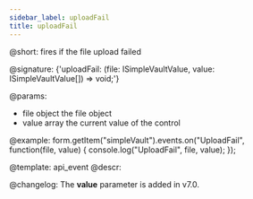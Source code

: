 ```yaml
---
sidebar_label: uploadFail
title: uploadFail
---          
```


@short: fires if the file upload failed
 
@signature: {'uploadFail: (file: ISimpleVaultValue, value: ISimpleVaultValue[]) => void;'}

@params:
- file      object      the file object
- value     array     the current value of the control

@example:
form.getItem("simpleVault").events.on("UploadFail", function(file, value) {
    console.log("UploadFail", file, value);
});

@template: api_event
@descr:

@changelog:
The **value** parameter is added in v7.0.
